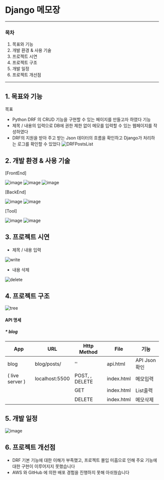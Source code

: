 # Django 메모장 
-------------

### 목차
1. 목표와 기능
2. 개발 환경 & 사용 기술
3. 프로젝트 시연
4. 프로젝트 구조
5. 개발 일정
6. 프로젝트 개선점

-----------------


## 1. 목표와 기능
목표
* Python DRF 의 CRUD 기능을 구현할 수 있는 페이지를 만들고자 하였다
기능
* 제목 / 내용의 입력으로 DB에 권한 제한 없이 메모를 입력할 수 있는 웹페이지를 작성하였다
* DRF의 지원을 받아 주고 받는 Json 데이터의 흐름을 확인하고 Django가 처리하는 로그를 확인할 수 있었다
![DRFPostsList](https://github.com/sk7556/djangoChat/assets/109896609/237070e5-b4c3-4021-860d-f2b6eba2fa91)

## 2. 개발 환경 & 사용 기술
[FrontEnd]

![image](https://github.com/sk7556/djangoChat/assets/109896609/8a02c758-2724-4a6f-83fa-74fb2ed5cac6)
![image](https://github.com/sk7556/djangoChat/assets/109896609/f5ec4aba-16d1-443e-8d31-d785cc37227e)
![image](https://github.com/sk7556/djangoChat/assets/109896609/c522724d-677f-439c-9de0-740a769f1dca)


[BackEnd]

 ![image](https://github.com/sk7556/djangoChat/assets/109896609/a6439836-7e87-4c4e-9135-ea6f5578c028)
![image](https://github.com/sk7556/djangoChat/assets/109896609/22b5d9b2-94f8-4da4-afc7-981ce5389367)

[Tool]

 ![image](https://github.com/sk7556/djangoChat/assets/109896609/cac7225c-de4c-4c43-86ce-ae0adbc7874c)
![image](https://github.com/sk7556/djangoChat/assets/109896609/fc02f169-7e8c-480c-873e-28a7cb27e5fe)

## 3. 프로젝트 시연
* 제목 / 내용 입력

![write](https://github.com/sk7556/djangoChat/assets/109896609/66186474-9d55-4861-b0e3-62c3b4e22ac6)

* 내용 삭제

![delete](https://github.com/sk7556/djangoChat/assets/109896609/6b8eb9d1-a09c-42ec-aeed-245617f73be2)

## 4. 프로젝트 구조

![tree](https://github.com/sk7556/djangoChat/assets/109896609/3ab18ff7-ee6a-442e-8f0e-cf7332c0d898)

#### API 명세

##### * blog
  
| App       | URL                   | Http Method | File | 기능 |
|------------|------------------------|-------------|-----|------|
| blog     | blog/posts/    | '' | api.html | API Json 확인 |
| ( live server )   |  localhost:5500    | POST, , DELETE | index.html | 메모입력 |
|     |     | GET | index.html | List출력 |
|     |     | DELETE | index.html | 메모삭제 |

## 5. 개발 일정
![image](https://github.com/sk7556/djangoChat/assets/109896609/93dbe3ab-8bfd-4a9c-9090-702ddefde4e2)

## 6. 프로젝트 개선점
* DRF 기본 기능에 대한 이해가 부족했고, 프로젝트 몰입 미흡으로 인해 주요 기능에 대한 구현이 이루어지지 못했습니다
* AWS 와 GitHub 에 의한 배포 경험을 진행하지 못해 아쉬웠습니다









